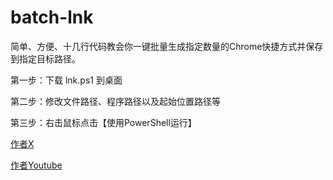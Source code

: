 # batch-lnk

简单、方便、十几行代码教会你一键批量生成指定数量的Chrome快捷方式并保存到指定目标路径。

第一步：下载 lnk.ps1 到桌面


第二步：修改文件路径、程序路径以及起始位置路径等


第三步：右击鼠标点击【使用PowerShell运行】


[作者X](https://x.com/kkkmoat)



[作者Youtube](https://www.youtube.com/@kkkmoat)
